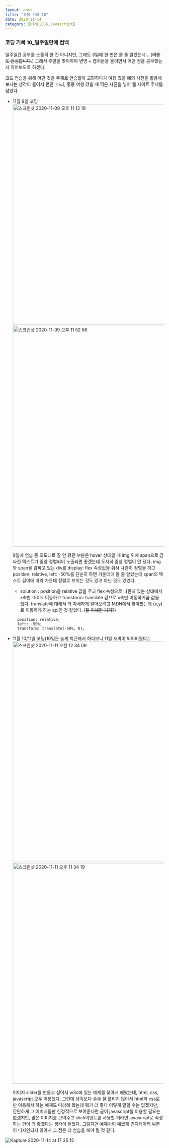 ```yaml
---
layout: post
title: "코딩 기록 10"
date: 2020-11-14
category: [HTML,CSS,Javascript]
---
```


<h3>코딩 기록 10_일주일만에 컴백</h3>

일주일간 공부를 소홀히 한 건 아니지만, 그래도 3일에 한 번은 쓸 줄 알았는데... (<s>여튼 또 반성합니다.</s>) 그래서 주말을 맞이하여 변명 + 캡처본을 올리면서 어떤 점을 공부했는지 적어보도록 하겠다.

코드 연습을 위해 어떤 것을 주제로 연습할까 고민하다가 여행 갔을 떄의 사진을 활용해보자는 생각이 들어서 런던, 파리, 홍콩 여행 갔을 때 찍은 사진을 넣어 웹 사이트 주제를 잡았다.
<ul>
<li>11월 9일 코딩<br>
<img width="700" alt="스크린샷 2020-11-09 오후 11 13 19" src="https://user-images.githubusercontent.com/49034615/99142385-d6c3b780-2697-11eb-9432-399653a70920.png">
<img width="700" alt="스크린샷 2020-11-09 오후 11 52 56" src="https://user-images.githubusercontent.com/49034615/99142386-d88d7b00-2697-11eb-8b56-18336a0c7bef.png">
</li>

9일에 연습 중 의도대로 잘 안 됐던 부분은 hover 상태일 때 img 위에 span으로 감싸진 텍스트가 중앙 정렬되어 노출되면 좋겠는데 도저히 중앙 정렬이 안 됐다. img와 span을 감싸고 있는 div를 display: flex 속성값을 줘서 
나란히 정렬을 하고 position: relative, left: -50%를 단순히 하면 가운데에 올 줄 알았는데 span의 텍스트 길이에 따라 가운데 정렬로 보이는 것도 있고 아닌 것도 있었다.
- solution : position을 relative 값을 주고 flex 속성으로 나란히 있는 상태에서 x축만 -50% 이동하고 transform: translate 값으로 x축만 이동하게끔 값을 줬다. translate에 대해서 더 자세하게 
알아보려고 MDN에서 찾아봤는데 (x,y)로 이동하게 하는 api인 것 같았다. (<s>잘 이해한 거지?</s>)
```
  position: relative;
  left: -50%;
  transform: translate(-50%, 0);
```

<li> 11월 10/11일 코딩(10일은 늦게 퇴근해서 하다보니 11일 새벽이 되어버렸다.)<br>
<img width="700" alt="스크린샷 2020-11-11 오전 12 34 09" src="https://user-images.githubusercontent.com/49034615/99142905-aaf70080-269c-11eb-8505-67a3c1a80918.png">
<img width="700" alt="스크린샷 2020-11-11 오후 11 34 19" src="https://user-images.githubusercontent.com/49034615/99142891-961a6d00-269c-11eb-845a-c4d995d74c73.png">
</li>

이미지 slider를 만들고 싶어서 w3c에 있는 예제를 찾아서 해봤는데, html, css, javascript 모두 이용했다. 그런데 생각보다 술술 잘 풀리지 않아서 html과 css로만 이용해서 하는 예제도 따라해 봤는데 
뭐가 더 좋다 이렇게 말할 수는 없겠지만, 간단하게 그 이미지들만 한정적으로 보여준다면 굳이 javascript를 이용할 필요는 없겠지만, 많은 이미지를 보여주고 click이벤트를 사용할 거라면 javascript로
작성하는 편이 더 좋겠다는 생각이 들었다. 그렇지만 예제처럼 예쁘게 인디케이터 부분이 디자인되지 않아서 그 점은 더 연습을 해야 될 것 같다.
</ul>

![Kapture 2020-11-14 at 17 25 15](https://user-images.githubusercontent.com/49034615/99143110-666c6480-269e-11eb-955e-575563415006.gif)
